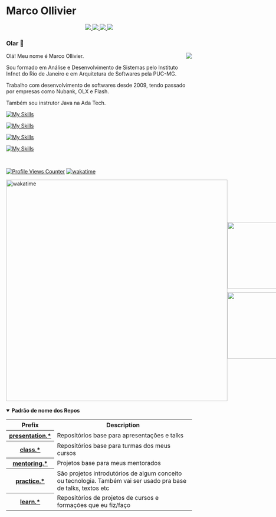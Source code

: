 # Marco Ollivier 
<p align="center">
  <!-- instagram -->
  <a href="https://instagram.com/marcopollivier">
    <img src="https://skillicons.dev/icons?i=instagram" />
  </a>
  
  <!-- linkedin -->
  <a href="https://www.linkedin.com/in/marcopollivier/">
    <img src="https://skillicons.dev/icons?i=linkedin" />
  </a>
  
  <!-- twitter 
  <a href="https://twitter.com/marcopollivier">
    <img src="https://skillicons.dev/icons?i=twitter" />
  </a>
  -->
  
  <!-- dev.to -->
  <a href="https://dev.to/marcopollivier">
    <img src="https://skillicons.dev/icons?i=devto" />
  </a>

  <!-- gmail -->
  <a href="mailto:me@marcopollivier.dev">
    <img src="https://skillicons.dev/icons?i=gmail" />
  </a>
</p>

<h3>Olar 👋</h3>

<div>  
<!--   <img align="right" src="https://media.tenor.com/images/523867fba2a5e8e32703d916728e02bf/tenor.gif"/> --> <!-- Halph Simpsons -->
  <img align="right" src="https://c.tenor.com/E-e0teqEbLEAAAAC/hi-children.gif"/>

  
  <p>Olá! Meu nome é Marco Ollivier.</p>

  <p>
    Sou formado em Análise e Desenvolvimento de Sistemas pelo Instituto Infnet do Rio de Janeiro e em Arquitetura de Softwares pela PUC-MG.
  </p>
  
  <p>
    Trabalho com desenvolvimento de softwares desde 2009, tendo passado por empresas como Nubank, OLX e Flash. 
  </p>

  
  <p>
    Também sou instrutor Java na Ada Tech. 
  </p>
</div>

<!-- https://skillicons.dev -->
<!-- BE -->
[![My Skills](https://skillicons.dev/icons?i=go,java,clojure,lua,js,ts,nodejs,nestjs,react,nextjs&perline=10)](https://github.com/marcopollivier?tab=repositories)


<!-- DB and messaging -->

[![My Skills](https://skillicons.dev/icons?i=mongodb,mysql,dynamodb,postgres,redis,kafka,rabbitmq&perline=10)](https://github.com/marcopollivier?tab=repositories)

<!-- Cloud and infra -->
[![My Skills](https://skillicons.dev/icons?i=aws,vercel,docker,kubernetes,terraform,ansible,prometheus,grafana&perline=10)](https://github.com/marcopollivier?tab=repositories)

<!-- IoT -->

[![My Skills](https://skillicons.dev/icons?i=arduino,raspberrypi&perline=10)](https://github.com/marcopollivier?tab=repositories)

<br> 

[![Profile Views Counter](https://komarev.com/ghpvc/?username=marcopollivier&color=blueviolet)](https://github.com/antonkomarev/github-profile-views-counter) 
[![wakatime](https://wakatime.com/badge/user/99bbc792-f01b-40d9-841c-38b6715ca146.svg)](https://wakatime.com/@99bbc792-f01b-40d9-841c-38b6715ca146)
<div style="display: flex; justify-content: space-between; align-items: center;">

  <a href="https://wakatime.com/@99bbc792-f01b-40d9-841c-38b6715ca146">
      <img src="https://wakatime.com/share/@marcopollivier/e271c852-46ed-4694-b37f-9f2b73b8ce62.png" alt="wakatime" style="width: 600px;">
  </a>

  <div style="display: flex; flex-direction: column; gap: 10px;">
      <img height="180em" src="https://github-readme-stats-eight-theta.vercel.app/api?username=marcopollivier&show_icons=true&theme=tokyonight&include_all_commits=true&count_private=true" />
      <img height="180em" src="https://github-readme-stats-eight-theta.vercel.app/api/top-langs/?username=marcopollivier&layout=compact&langs_count=8&theme=tokyonight&include_all_commits=true&count_private=true" />
  </div>

</div>


<br>

<details open>
  <summary><b>Padrão de nome dos Repos</b></summary>
    
  <table style="width:100%">
    <tr>
      <th>Prefix</th>
      <th>Description</th>
    </tr>
    <tr>
      <th>
        <a href="https://github.com/marcopollivier?tab=repositories&q=presentation.&type=&language=&sort=name">presentation.*</a>
      </th>
      <td>Repositórios base para apresentações e talks</td>
    </tr>
    <tr>
      <th>
        <a href="https://github.com/marcopollivier?tab=repositories&q=class.&type=&language=&sort=name">class.*</a>
      </th>
      <td>Repositórios base para turmas dos meus cursos</td>
    </tr>
    <tr>
      <th>
        <a href="https://github.com/marcopollivier?tab=repositories&q=mentoring.&type=&language=&sort=name">mentoring.*</a>
      </th>
      <td>Projetos base para meus mentorados</td>
    </tr>
    <tr>
      <th>
        <a href="https://github.com/marcopollivier?tab=repositories&q=practice.&type=&language=&sort=name">practice.*</a>
      </th>
      <td>São projetos introdutórios de algum conceito ou tecnologia. Também vai ser usado pra base de talks, textos etc</td>
    </tr>
    <tr>
      <th>
        <a href="https://github.com/marcopollivier?tab=repositories&q=learn.&type=&language=&sort=name">learn.*</a>
      </th>
      <td>Repositórios de projetos de cursos e formações que eu fiz/faço</td>
    </tr>
  </table>
</details>

<br>


<!--
https://shields.io/category/social
https://simpleicons.org/
-->
